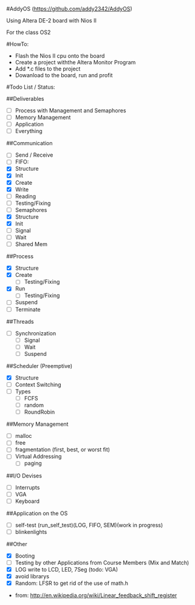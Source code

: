 #AddyOS
(https://github.com/addy2342/AddyOS)

Using Altera DE-2 board with Nios II

For the class OS2

#HowTo:
- Flash the Nios II cpu onto the board
- Create a project withthe Altera Monitor Program
- Add *.c files to the project
- Dowanload to the board, run and profit

#Todo List / Status:

##Deliverables
- [ ] Process with Management and Semaphores
- [ ] Memory Management
- [ ] Application
- [ ] Everything

##Communication
- [ ] Send / Receive
 - [ ] FIFO:
  - [x] Structure
  - [x] Init
  - [x] Create
  - [x] Write
  - [ ] Reading
   - [ ] Testing/Fixing
 - [ ] Semaphores
  - [x] Structure
  - [x] Init
  - [ ] Signal
  - [ ] Wait
- [ ] Shared Mem

##Process
- [x] Structure
- [x] Create
  - [ ] Testing/Fixing
- [x] Run
  - [ ] Testing/Fixing
- [ ] Suspend
- [ ] Terminate

##Threads
 - [ ] Synchronization
   - [ ] Signal
   - [ ] Wait
   - [ ] Suspend

##Scheduler (Preemptive)
 - [x] Structure
 - [ ] Context Switching
 - [ ] Types
   - [ ] FCFS
   - [ ] random
   - [ ] RoundRobin

##Memory Management
 - [ ] malloc
 - [ ] free
 - [ ] fragmentation (first, best, or worst fit)
 - [ ] Virtual Addressing 
   - [ ] paging

##I/O Devises
 - [ ] Interrupts
 - [ ] VGA
 - [ ] Keyboard

##Application on the OS
 - [ ] self-test (run_self_test)(LOG, FIFO, SEM)(work in progress)
 - [ ] blinkenlights

##Other
- [x] Booting
- [ ] Testing by other Applications from Course Members (Mix and Match)
- [x] LOG write to LCD, LED, 7Seg (todo: VGA)
- [x] avoid librarys
 - [x] Random: LFSR to get rid of the use of math.h
  - from: http://en.wikipedia.org/wiki/Linear_feedback_shift_register
